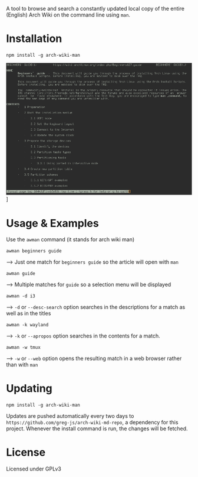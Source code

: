A tool to browse and search a constantly updated local copy of the entire (English) Arch Wiki on the command line using `man`.

# Installation
```
npm install -g arch-wiki-man
```

![screenshot](./docs/screenshot.png)]

# Usage & Examples

Use the `awman` command (it stands for arch wiki man)

```
awman beginners guide
```
--> Just one match for `beginners guide` so the article will open with `man`

```
awman guide
```
--> Multiple matches for `guide` so a selection menu will be displayed

```
awman -d i3
```
--> `-d` or `--desc-search` option searches in the descriptions for a match as well as in the titles

```
awman -k wayland
```
--> `-k` or `--apropos` option searches in the contents for a match.

```
awman -w tmux
```
--> `-w` or `--web` option opens the resulting match in a web browser rather than with `man`

# Updating
```
npm install -g arch-wiki-man

```
Updates are pushed automatically every two days to `https://github.com/greg-js/arch-wiki-md-repo`, a dependency for this project. Whenever the install command is run, the changes will be fetched.

# License
Licensed under GPLv3
